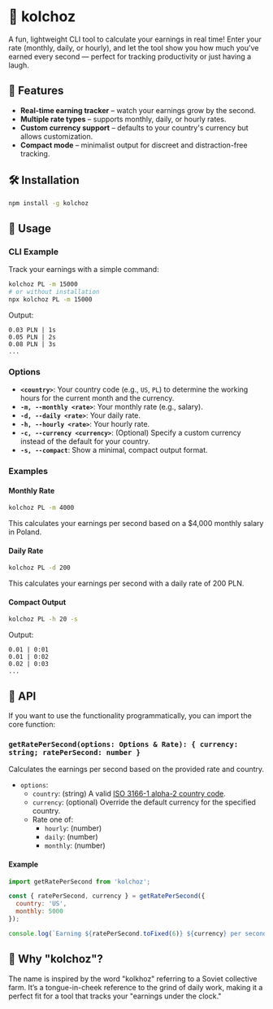 # 🐴 kolchoz

A fun, lightweight CLI tool to calculate your earnings in real time! Enter your rate (monthly, daily, or hourly), and let the tool show you how much you've earned every second — perfect for tracking productivity or just having a laugh.

## 🚀 Features

- **Real-time earning tracker** – watch your earnings grow by the second.
- **Multiple rate types** – supports monthly, daily, or hourly rates.
- **Custom currency support** – defaults to your country's currency but allows customization.
- **Compact mode** – minimalist output for discreet and distraction-free tracking.

## 🛠️ Installation

```bash
npm install -g kolchoz
```

## 📖 Usage

### CLI Example

Track your earnings with a simple command:

```bash
kolchoz PL -m 15000
# or without installation
npx kolchoz PL -m 15000
```

Output:

```
0.03 PLN | 1s
0.05 PLN | 2s
0.08 PLN | 3s
...
```

### Options

- **`<country>`**: Your country code (e.g., `US`, `PL`) to determine the working hours for the current month and the currency.
- **`-m, --monthly <rate>`**: Your monthly rate (e.g., salary).
- **`-d, --daily <rate>`**: Your daily rate.
- **`-h, --hourly <rate>`**: Your hourly rate.
- **`-c, --currency <currency>`**: (Optional) Specify a custom currency instead of the default for your country.
- **`-s, --compact`**: Show a minimal, compact output format.

### Examples

#### Monthly Rate

```bash
kolchoz PL -m 4000
```

This calculates your earnings per second based on a $4,000 monthly salary in Poland.

#### Daily Rate

```bash
kolchoz PL -d 200
```

This calculates your earnings per second with a daily rate of 200 PLN.

#### Compact Output

```bash
kolchoz PL -h 20 -s
```

Output:

```
0.01 | 0:01
0.01 | 0:02
0.02 | 0:03
...
```

## 🔧 API

If you want to use the functionality programmatically, you can import the core function:

### `getRatePerSecond(options: Options & Rate): { currency: string; ratePerSecond: number }`

Calculates the earnings per second based on the provided rate and country.

- `options`:
  - `country`: (string) A valid [ISO 3166-1 alpha-2 country code](https://en.wikipedia.org/wiki/ISO_3166-1_alpha-2).
  - `currency`: (optional) Override the default currency for the specified country.
  - Rate one of:
    - `hourly`: (number)
    - `daily`: (number)
    - `monthly`: (number)

#### Example

```javascript
import getRatePerSecond from 'kolchoz';

const { ratePerSecond, currency } = getRatePerSecond({
  country: 'US',
  monthly: 5000
});

console.log(`Earning ${ratePerSecond.toFixed(6)} ${currency} per second!`);
```

## 🌟 Why "kolchoz"?

The name is inspired by the word "kolkhoz" referring to a Soviet collective farm. It’s a tongue-in-cheek reference to the grind of daily work, making it a perfect fit for a tool that tracks your "earnings under the clock."
